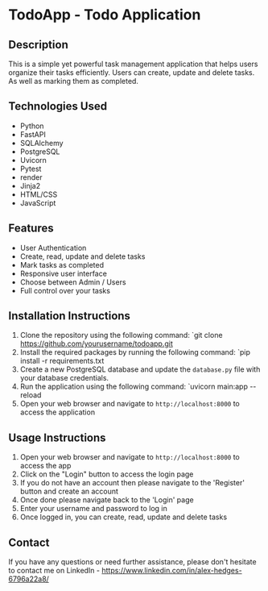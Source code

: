 # TodoApp - Todo Application

## Description

This is a simple yet powerful task management application that helps users organize their tasks efficiently.
Users can create, update and delete tasks. As well as marking them as completed.

## Technologies Used

- Python
- FastAPI
- SQLAlchemy
- PostgreSQL
- Uvicorn
- Pytest
- render
- Jinja2
- HTML/CSS
- JavaScript

## Features

- User Authentication
- Create, read, update and delete tasks
- Mark tasks as completed
- Responsive user interface
- Choose between Admin / Users
- Full control over your tasks

## Installation Instructions

1. Clone the repository using the following command: `git clone https://github.com/yourusername/todoapp.git
2. Install the required packages by running the following command: `pip install -r requirements.txt
3. Create a new PostgreSQL database and update the `database.py` file with your database credentials.
4. Run the application using the following command: `uvicorn main:app --reload
5. Open your web browser and navigate to `http://localhost:8000` to access the application

## Usage Instructions

1. Open your web browser and navigate to `http://localhost:8000` to access the app
2. Click on the "Login" button to access the login page
3. If you do not have an account then please navigate to the 'Register' button and create an account
4. Once done please navigate back to the 'Login' page
5. Enter your username and password to log in
6. Once logged in, you can create, read, update and delete tasks

## Contact

If you have any questions or need further assistance, please don't hesitate to contact me on LinkedIn - https://www.linkedin.com/in/alex-hedges-6796a22a8/
